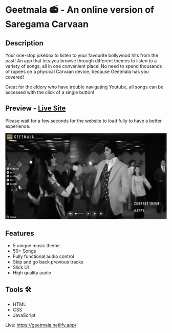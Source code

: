 # Geetmala 📻 - An online version of Saregama Carvaan

## Description
Your one-stop jukebox to listen to your favourite bollywood hits from the past!
An app that lets you browse through different themes to listen to a variety of songs,
all in one convenient place!
No need to spend thousands of rupees on a physical Carvaan device,
because Geetmala has you covered!

Great for the eldery who have trouble navigating Youtube,
all songs can be accessed with the click of a single button!

## Preview - [Live Site](https://geetmala.netlify.app/)

Please wait for a few seconds for the website to load fully to have a better experience.

<img alt="Geetmala-Play" src="https://github.com/RosaliaSL/Geetmala/blob/main/screenshots/Geetmala-play.png">

## Features  

- 5 unique music theme 
- 50+ Songs
- Fully functional audio control 
- Skip and go back previous tracks 
- Slick UI
- High quality audio 

## Tools 🛠️

- HTML
- CSS
- JavaScript

Live: https://geetmala.netlify.app/
